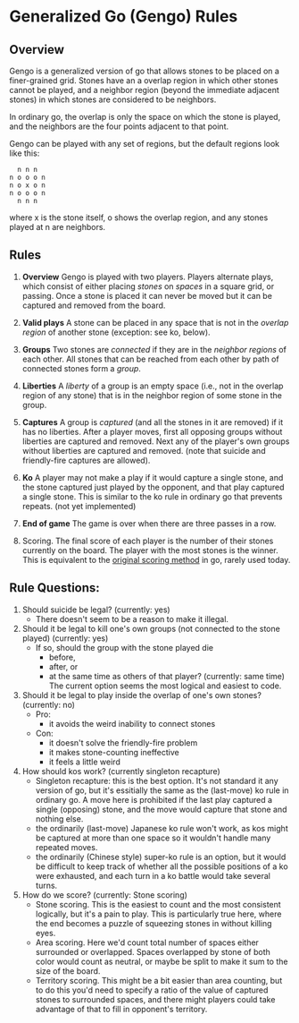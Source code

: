 
# Generalized Go (Gengo) Rules

## Overview
Gengo is a generalized version of go that allows stones to be placed on a finer-grained grid. Stones have an a overlap region in which other stones cannot be played, and a neighbor region (beyond the immediate adjacent stones) in which stones are considered to be neighbors. 

In ordinary go, the overlap is only the space on which the stone is played, and the neighbors are the four points adjacent to that point.

Gengo can be played with any set of regions, but the default regions look like this:
```
  n n n
n o o o n
n o x o n
n o o o n
  n n n
```
where x is the stone itself, o shows the overlap region, and any stones played at n are neighbors.

## Rules

1. **Overview** Gengo is played with two players. Players alternate plays, which consist of either placing *stones* on *spaces* in a square grid, or passing. Once a stone is placed it can never be moved but it can be captured and removed from the board.

2. **Valid plays** A stone can be placed in any space that is not in the *overlap region* of another stone (exception: see ko, below).

3. **Groups** Two stones are *connected* if they are in the *neighbor regions* of each other. All stones that can be reached from each other by path of connected stones form a *group*.

4. **Liberties** A *liberty* of a group is an empty space (i.e., not in the overlap region of any stone) that is in the neighbor region of some stone in the group.

5. **Captures** A group is *captured* (and all the stones in it are removed) if it has no liberties. After a player moves, first all opposing groups without liberties are captured and removed. Next any of the player's own groups without liberties are captured and removed. (note that suicide and friendly-fire captures are allowed).

6. **Ko** A player may not make a play if it would capture a single stone, and the stone captured just played by the opponent, and that play captured a single stone. This is similar to the ko rule in ordinary go that prevents repeats. (not yet implemented)

7. **End of game** The game is over when there are three passes in a row.

8. Scoring. The final score of each player is the number of their stones currently on the board. The player with the most stones is the winner. This is equivalent to the [original scoring method](https://senseis.xmp.net/?StoneScoring) in go, rarely used today.

## Rule Questions:

1. Should suicide be legal? (currently: yes)
   * There doesn't seem to be a reason to make it illegal.
2. Should it be legal to kill one's own groups (not connected to the stone played) (currently: yes)
   * If so, should the group with the stone played die
      * before,
      * after, or
      * at the same time as others of that player? (currently: same time)
    The current option seems the most logical and easiest to code.
3. Should it be legal to play inside the overlap of one's own stones? (currently: no)
    * Pro:
        * it avoids the weird inability to connect stones
    * Con:
        * it doesn't solve the friendly-fire problem
        * it makes stone-counting ineffective
        * it feels a little weird
4. How should kos work? (currently singleton recapture)
    * Singleton recapture: this is the best option. It's not standard it any version of go, but it's essitially the same as the (last-move) ko rule in ordinary go. A move here is prohibited if the last play captured a single (opposing) stone, and the move would capture that stone and nothing else.
    * the ordinarily (last-move) Japanese ko rule won't work, as kos might be captured at more than one space so it wouldn't handle many repeated moves.
    * the ordinarily (Chinese style) super-ko rule is an option, but it would be difficult to keep track of whether all the possible positions of a ko were exhausted, and each turn in a ko battle would take several turns.
5. How do we score? (currently: Stone scoring)
    * Stone scoring. This is the easiest to count and the most consistent logically, but it's a pain to play. This is particularly true here, where the end becomes a puzzle of squeezing stones in without killing eyes.
    * Area scoring. Here we'd count total number of spaces either surrounded or overlapped. Spaces overlapped by stone of both color would count as neutral, or maybe be split to make it sum to the size of the board.
    * Territory scoring. This might be a bit easier than area counting, but to do this you'd need to specify a ratio of the value of captured stones to surrounded spaces, and there might players could take advantage of that to fill in opponent's territory.